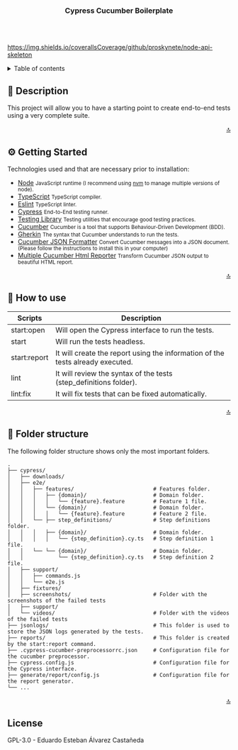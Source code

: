 <div id="top" align="center">
  <h3>Cypress Cucumber Boilerplate</h3>
</div>

<br />
<br />

<https://img.shields.io/coverallsCoverage/github/proskynete/node-api-skeleton>

<details>
  <summary>Table of contents</summary>
  <ol>
    <li>
      <a href="#description">Description</a>
    </li>
    <li>
      <a href="#getting-started">Getting Started</a>
    </li>
    <li>
      <a href="#how-to-use">How to use</a>
    </li>
    <li>
      <a href="#folder-structure">Folder Structure</a>
    </li>
  </ol>
</details>

<h2 id="description">👀 Description</h2>

This project will allow you to have a starting point to create end-to-end tests using a very complete suite.

<p align="right"><a href="#top">🔝</a></p>

<h2 id="getting-started">⚙️ Getting Started</h2>

Technologies used and that are necessary prior to installation:

- [Node](https://nodejs.org/) <small>JavaScript runtime (I recommend using [nvm](https://github.com/nvm-sh/nvm) to manage multiple versions of node).</small>
- [TypeScript](https://www.typescriptlang.org/) <small>TypeScript compiler.</small>
- [Eslint](https://eslint.org/) <small>TypeScript linter.</small>
- [Cypress](https://www.cypress.io/) <small>End-to-End testing runner.</small>
- [Testing Library](https://testing-library.com/docs/) <small>Testing utilities that encourage good testing practices.</small>
- [Cucumber](https://cucumber.io) <small>Cucumber is a tool that supports Behaviour-Driven Development (BDD).</small>
- [Gherkin](https://cucumber.io/docs/gherkin/reference/) <small>The syntax that Cucumber understands to run the tests.</small>
- [Cucumber JSON Formatter](https://github.com/cucumber/json-formatter) <small>Convert Cucumber messages into a JSON document. (Please follow the instructions to install this in your computer)</small>
- [Multiple Cucumber Html Reporter](https://github.com/wswebcreation/multiple-cucumber-html-reporter) <small>Transform Cucumber JSON output to beautiful HTML report.</small>

<p align="right"><a href="#top">🔝</a></p>

<h2 id="how-to-use">💪 How to use</h2>

| Scripts      | Description                                                                    |
| ------------ | ------------------------------------------------------------------------------ |
| start:open   | Will open the Cypress interface to run the tests.                              |
| start        | Will run the tests headless.                                                   |
| start:report | It will create the report using the information of the tests already executed. |
| lint         | It will review the syntax of the tests (step_definitions folder).              |
| lint:fix     | It will fix tests that can be fixed automatically.                             |

<p align="right"><a href="#top">🔝</a></p>

<h2 id="folder-structure">👾 Folder structure</h2>

The following folder structure shows only the most important folders.

    .
    ├── cypress/
    │   ├── downloads/
    │   ├── e2e/
    │   │   ├── features/                         # Features folder.
    │   │   │   ├── {domain}/                     # Domain folder.
    │   │   │   │   └── {feature}.feature         # Feature 1 file.
    │   │   │   └── {domain}/                     # Domain folder.
    │   │   │   │   └── {feature}.feature         # Feature 2 file.
    │   │   └── ├── step_definitions/             # Step definitions folder.
    │   │   │   ├── {domain}/                     # Domain folder.
    │   │   │   │   └── {step_definition}.cy.ts   # Step definition 1 file.
    │   │   └── └── {domain}/                     # Domain folder.
    │   │           └── {step_definition}.cy.ts   # Step definition 2 file.
    │   ├── support/
    │   │   ├── commands.js
    │   │   └── e2e.js
    │   ├── fixtures/
    │   ├── screenshots/                          # Folder with the screenshots of the failed tests
    │   ├── support/
    │   └── videos/                               # Folder with the videos of the failed tests
    ├── jsonlogs/                                 # This folder is used to store the JSON logs generated by the tests.
    ├── reports/                                  # This folder is created by the start:report command.
    ├── .cypress-cucumber-preprocessorrc.json     # Configuration file for the cucumber preprocessor.
    ├── cypress.config.js                         # Configuration file for the Cypress interface.
    ├── generate/report/config.js                 # Configuration file for the report generator.
    └── ...

<p align="right"><a href="#top">🔝</a></p>

## License

GPL-3.0 - Eduardo Esteban Álvarez Castañeda
